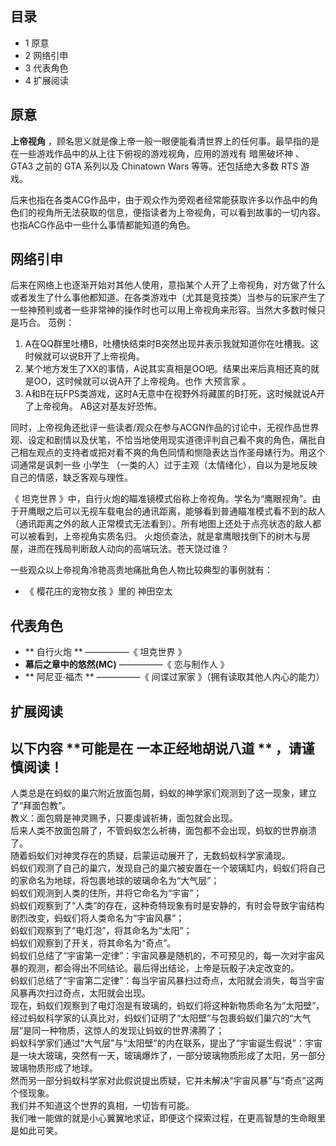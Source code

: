 ##  目录

  * 1  原意 
  * 2  网络引申 
  * 3  代表角色 
  * 4  扩展阅读 

##  原意

**上帝视角** ，顾名思义就是像上帝一般一眼便能看清世界上的任何事。最早指的是在一些游戏作品中的从上往下俯视的游戏视角，应用的游戏有  暗黑破坏神  、
GTA3  之前的  GTA  系列以及  Chinatown Wars  等等。还包括绝大多数  RTS  游戏。

后来也指在各类ACG作品中，由于观众作为旁观者经常能获取许多以作品中的角色们的视角所无法获取的信息，便指读者为上帝视角，可以看到故事的一切内容。也指ACG作品中一些什么事情都能知道的角色。

##  网络引申

后来在网络上也逐渐开始对其他人使用，意指某个人开了上帝视角，对方做了什么或者发生了什么事他都知道。在各类游戏中（尤其是竞技类）当参与的玩家产生了一些神预判或者一些非常神的操作时也可以用上帝视角来形容。当然大多数时候只是巧合。
范例：

  1. A在QQ群里吐槽B，吐槽快结束时B突然出现并表示我就知道你在吐槽我。这时候就可以说B开了上帝视角。 
  2. 某个地方发生了XX的事情，A说其实真相是OO吧。结果出来后真相还真的就是OO，这时候就可以说A开了上帝视角。也作  大预言家  。 
  3. A和B在玩FPS类游戏，这时A无意中在视野外将藏匿的B打死，这时候就说A开了上帝视角。  AB这对基友好恐怖。 

同时，上帝视角还批评一些读者/观众在参与ACGN作品的讨论中，无视作品世界观、设定和剧情以及伏笔，不恰当地使用现实道德评判自己看不爽的角色，痛批自己相左观点的支持者或把对看不爽的角色同情和恻隐表达当作圣母婊行为。用这个词通常是讽刺一些
小学生  （一类的人）过于主观（太情绪化），自以为是地反映自己的情感，缺乏客观与理性。

《  坦克世界
》中，自行火炮的瞄准镜模式俗称上帝视角。学名为“鹰眼视角”。由于开鹰眼之后可以无视车载电台的通讯距离，能够看到普通瞄准模式看不到的敌人（通讯距离之外的敌人正常模式无法看到）。所有地图上还处于点亮状态的敌人都可以被看到，上帝视角实质名归。
火炮侦查法，就是拿鹰眼找倒下的树木与房屋，进而在残局判断敌人动向的高端玩法。苍天饶过谁？

一些观众以上帝视角冷艳高贵地痛批角色人物比较典型的事例就有：

  * 《  樱花庄的宠物女孩  》里的  神田空太 

##  代表角色

  * ** 自行火炮  ** —————《  坦克世界  》 
  * **幕后之章中的悠然(MC)** —————《  恋与制作人  》 
  * ** 阿尼亚·福杰  ** —————《  间谍过家家  》（拥有读取其他人内心的能力） 

##  扩展阅读

以下内容 **可能是在 一本正经地胡说八道  ** ，请谨慎阅读！  
---  
人类总是在蚂蚁的巢穴附近放面包屑，蚂蚁的神学家们观测到了这一现象，建立了“拜面包教”。  
教义：面包屑是神灵赐予，只要虔诚祈祷，面包就会出现。  
后来人类不放面包屑了，不管蚂蚁怎么祈祷，面包都不会出现，蚂蚁的世界崩溃了。  
随着蚂蚁们对神灵存在的质疑，启蒙运动展开了，无数蚂蚁科学家涌现。  
蚂蚁们观测了自己的巢穴，发现自己的巢穴被安置在一个玻璃缸内，蚂蚁们将自己的家命名为地球，将包裹地球的玻璃命名为“大气层”；  
蚂蚁们观测到人类的住所，并将它命名为“宇宙”；  
蚂蚁们观察到了“人类”的存在，这种奇特现象有时是安静的，有时会导致宇宙结构剧烈改变，蚂蚁们将人类命名为“宇宙风暴”；  
蚂蚁们观察到了“电灯泡”，将其命名为“太阳”；  
蚂蚁们观察到了开关，将其命名为“奇点”。  
蚂蚁们总结了“宇宙第一定律”：宇宙风暴是随机的，不可预见的，每一次对宇宙风暴的观测，都会得出不同结论。最后得出结论，上帝是玩骰子决定改变的。  
蚂蚁们总结了“宇宙第二定律”：每当宇宙风暴扫过奇点，太阳就会消失，每当宇宙风暴再次扫过奇点，太阳就会出现。  
现在，蚂蚁们观察到了电灯泡是有玻璃的，蚂蚁们将这种新物质命名为“太阳壁”，经过蚂蚁科学家的认真比对，蚂蚁们证明了“太阳壁”与包裹蚂蚁们巢穴的“大气层”是同一种物质，这惊人的发现让蚂蚁的世界沸腾了；  
蚂蚁科学家们通过“大气层”与“太阳壁”的内在联系，提出了“宇宙诞生假说”：宇宙是一块大玻璃，突然有一天，玻璃爆炸了，一部分玻璃物质形成了太阳，另一部分玻璃物质形成了地球。  
然而另一部分蚂蚁科学家对此假说提出质疑，它并未解决“宇宙风暴”与“奇点”这两个怪现象。  
我们并不知道这个世界的真相，一切皆有可能。  
我们唯一能做的就是小心翼翼地求证，即便这个探索过程，在更高智慧的生命眼里是如此可笑。

